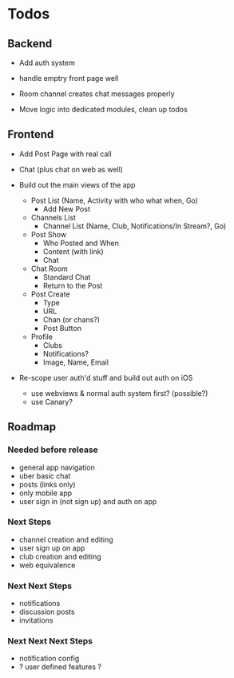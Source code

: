 # Todos

## Backend

- Add auth system

- handle emptry front page well

- Room channel creates chat messages properly

- Move logic into dedicated modules, clean up todos

## Frontend

- Add Post Page with real call
- Chat (plus chat on web as well)

- Build out the main views of the app
  - Post List (Name, Activity with who what when, Go)
    - Add New Post
  - Channels List
    - Channel List (Name, Club, Notifications/In Stream?, Go)
  - Post Show
    - Who Posted and When
    - Content (with link)
    - Chat
  - Chat Room
    - Standard Chat
    - Return to the Post
  - Post Create
    - Type
    - URL
    - Chan (or chans?)
    - Post Button
  - Profile
    - Clubs
    - Notifications?
    - Image, Name, Email

- Re-scope user auth'd stuff and build out auth on iOS
  - use webviews & normal auth system first? (possible?)
  - use Canary?

## Roadmap

### Needed before release

- general app navigation
- uber basic chat
- posts (links only)
- only mobile app
- user sign in (not sign up) and auth on app

### Next Steps

- channel creation and editing
- user sign up on app
- club creation and editing
- web equivalence

### Next Next Steps

- notifications
- discussion posts
- invitations

### Next Next Next Steps

- notification config
- ? user defined features ?
